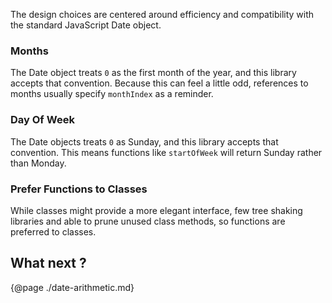 The design choices are centered around efficiency and compatibility with the
standard JavaScript Date object.

### Months

The Date object treats `0` as the first month of the year, and this library
accepts that convention. Because this can feel a little odd, references to months
usually specify `monthIndex` as a reminder.

### Day Of Week

The Date objects treats `0` as Sunday, and this library accepts that convention.
This means functions like `startOfWeek` will return Sunday rather than Monday.

### Prefer Functions to Classes

While classes might provide a more elegant interface, few tree shaking libraries
and able to prune unused class methods, so functions are preferred to classes.


## What next ?

{@page ./date-arithmetic.md}
